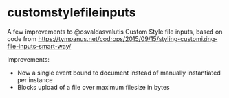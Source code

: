 # customstylefileinputs
A few improvements to @osvaldasvalutis Custom Style file inputs, based on code from https://tympanus.net/codrops/2015/09/15/styling-customizing-file-inputs-smart-way/

Improvements: 
- Now a single event bound to document instead of manually instantiated per instance
- Blocks upload of a file over maximum filesize in bytes
